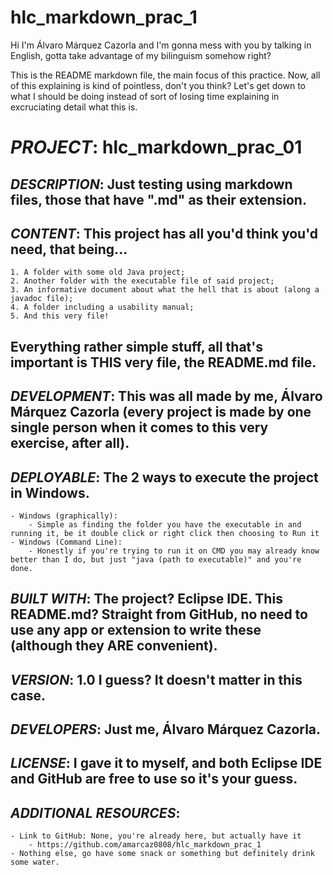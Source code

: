 # hlc_markdown_prac_1
Hi I'm Álvaro Márquez Cazorla and I'm gonna mess with you by talking in English, gotta take advantage of my bilinguism somehow right?

This is the README markdown file, the main focus of this practice.
Now, all of this explaining is kind of pointless, don't you think?
Let's get down to what I should be doing instead of sort of losing time explaining in excruciating detail what this is.

# ***PROJECT***: hlc_markdown_prac_01
## *DESCRIPTION*: Just testing using markdown files, those that have ".md" as their extension.
## *CONTENT*: This project has all you'd think you'd need, that being...
    1. A folder with some old Java project;
    2. Another folder with the executable file of said project;
    3. An informative document about what the hell that is about (along a javadoc file);
    4. A folder including a usability manual;
    5. And this very file!
## Everything rather simple stuff, all that's important is THIS very file, the README.md file.
## *DEVELOPMENT*: This was all made by me, Álvaro Márquez Cazorla (every project is made by one single person when it comes to this very exercise, after all).
## *DEPLOYABLE*: The 2 ways to execute the project in Windows.
    - Windows (graphically):
        - Simple as finding the folder you have the executable in and running it, be it double click or right click then choosing to Run it
    - Windows (Command Line):
        - Honestly if you're trying to run it on CMD you may already know better than I do, but just "java (path to executable)" and you're done.
## *BUILT WITH*: The project? Eclipse IDE. This README.md? Straight from GitHub, no need to use any app or extension to write these (although they ARE convenient).
## *VERSION*: 1.0 I guess? It doesn't matter in this case.
## *DEVELOPERS*: Just me, Álvaro Márquez Cazorla.
## *LICENSE*: I gave it to myself, and both Eclipse IDE and GitHub are free to use so it's your guess.
## *ADDITIONAL RESOURCES*:
    - Link to GitHub: None, you're already here, but actually have it
        - https://github.com/amarcaz0808/hlc_markdown_prac_1
    - Nothing else, go have some snack or something but definitely drink some water.
